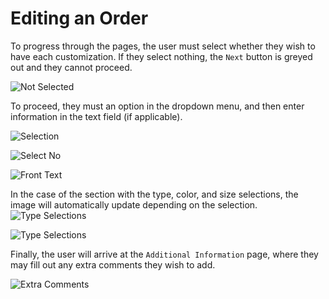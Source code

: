 # Editing an Order

To progress through the pages, the user must select whether they wish to have each customization. If they select nothing, the `Next` button is greyed out and they cannot proceed.

![Not Selected](images/not_selected.jpg)

To proceed, they must an option in the dropdown menu, and then enter information in the text field (if applicable).

![Selection](images/selection.jpg)

![Select No](images/select_no.jpg)

![Front Text](images/front_text.jpg)

In the case of the section with the type, color, and size selections, the image will automatically update depending on the selection.
![Type Selections](images/type_selections.jpg)

![Type Selections](images/type_selections_2.jpg)

Finally, the user will arrive at the `Additional Information` page, where they may fill out any extra comments they wish to add.

![Extra Comments](images/additional_info.jpg)